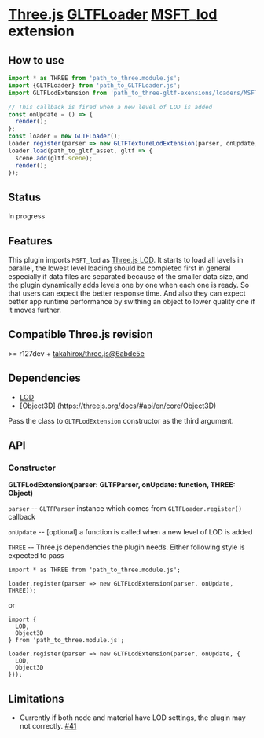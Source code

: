 # [Three.js](https://threejs.org) [GLTFLoader](https://threejs.org/docs/#examples/en/loaders/GLTFLoader) [MSFT_lod](https://github.com/KhronosGroup/glTF/tree/master/extensions/2.0/Vendor/MSFT_lod) extension

## How to use

```javascript
import * as THREE from 'path_to_three.module.js';
import {GLTFLoader} from 'path_to_GLTFLoader.js';
import GLTFLodExtension from 'path_to_three-gltf-exensions/loaders/MSFT_lod/MSFT_lod.js';

// This callback is fired when a new level of LOD is added
const onUpdate = () => {
  render();
};
const loader = new GLTFLoader();
loader.register(parser => new GLTFTextureLodExtension(parser, onUpdate, THREE));
loader.load(path_to_gltf_asset, gltf => {
  scene.add(gltf.scene);
  render();
});
```

## Status

In progress

## Features

This plugin imports `MSFT_lod` as [Three.js LOD](https://threejs.org/docs/#api/en/objects/LOD).
It starts to load all lavels in parallel, the lowest level loading should be completed first in general
especially if data files are separated because of the smaller data size,
and the plugin dynamically adds levels one by one when each one is ready.
So that users can expect the better response time. And also they can expect better app runtime performance
by swithing an object to lower quality one if it moves further.

## Compatible Three.js revision

&gt;= r127dev + [takahirox/three.js@6abde5e](https://github.com/takahirox/three.js/commit/6abde5e86f042b146cdbbfca61d49c041c2c29a2)

## Dependencies

- [LOD](https://threejs.org/docs/#api/en/objects/LOD)
- [Object3D] (https://threejs.org/docs/#api/en/core/Object3D)

Pass the class to `GLTFLodExtension` constructor as the third argument.

## API

### Constructor

**GLTFLodExtension(parser: GLTFParser, onUpdate: function, THREE: Object)**

`parser` -- `GLTFParser` instance which comes from `GLTFLoader.register()` callback

`onUpdate` -- [optional] a function is called when a new level of LOD is added

`THREE` -- Three.js dependencies the plugin needs. Either following style is expected to pass

```
import * as THREE from 'path_to_three.module.js';

loader.register(parser => new GLTFLodExtension(parser, onUpdate, THREE));
```

or

```
import {
  LOD,
  Object3D
} from 'path_to_three.module.js';

loader.register(parser => new GLTFLodExtension(parser, onUpdate, {
  LOD,
  Object3D
}));
```

## Limitations

- Currently if both node and material have LOD settings, the plugin may not correctly. [#41](https://github.com/takahirox/three-gltf-extensions/issues/41)
